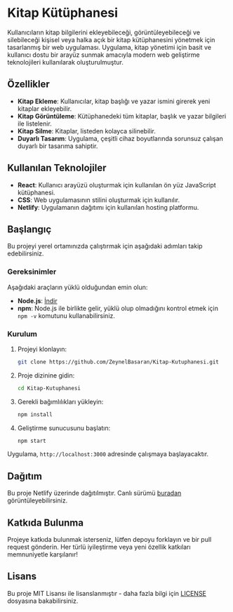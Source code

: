 # Kitap Kütüphanesi

Kullanıcıların kitap bilgilerini ekleyebileceği, görüntüleyebileceği ve silebileceği kişisel veya halka açık bir kitap kütüphanesini yönetmek için tasarlanmış bir web uygulaması. Uygulama, kitap yönetimi için basit ve kullanıcı dostu bir arayüz sunmak amacıyla modern web geliştirme teknolojileri kullanılarak oluşturulmuştur.

## Özellikler

- **Kitap Ekleme**: Kullanıcılar, kitap başlığı ve yazar ismini girerek yeni kitaplar ekleyebilir.
- **Kitap Görüntüleme**: Kütüphanedeki tüm kitaplar, başlık ve yazar bilgileri ile listelenir.
- **Kitap Silme**: Kitaplar, listeden kolayca silinebilir.
- **Duyarlı Tasarım**: Uygulama, çeşitli cihaz boyutlarında sorunsuz çalışan duyarlı bir tasarıma sahiptir.

## Kullanılan Teknolojiler

- **React**: Kullanıcı arayüzü oluşturmak için kullanılan ön yüz JavaScript kütüphanesi.
- **CSS**: Web uygulamasının stilini oluşturmak için kullanılır.
- **Netlify**: Uygulamanın dağıtımı için kullanılan hosting platformu.

## Başlangıç

Bu projeyi yerel ortamınızda çalıştırmak için aşağıdaki adımları takip edebilirsiniz.

### Gereksinimler

Aşağıdaki araçların yüklü olduğundan emin olun:

- **Node.js**: [İndir](https://nodejs.org/)
- **npm**: Node.js ile birlikte gelir, yüklü olup olmadığını kontrol etmek için `npm -v` komutunu kullanabilirsiniz.

### Kurulum

1. Projeyi klonlayın:

    ```bash
    git clone https://github.com/ZeynelBasaran/Kitap-Kutuphanesi.git
    ```

2. Proje dizinine gidin:

    ```bash
    cd Kitap-Kutuphanesi
    ```

3. Gerekli bağımlılıkları yükleyin:

    ```bash
    npm install
    ```

4. Geliştirme sunucusunu başlatın:

    ```bash
    npm start
    ```

Uygulama, `http://localhost:3000` adresinde çalışmaya başlayacaktır.

## Dağıtım

Bu proje Netlify üzerinde dağıtılmıştır. Canlı sürümü [buradan](https://kitapkutuphanesi.netlify.app/) görüntüleyebilirsiniz.

## Katkıda Bulunma

Projeye katkıda bulunmak isterseniz, lütfen depoyu forklayın ve bir pull request gönderin. Her türlü iyileştirme veya yeni özellik katkıları memnuniyetle karşılanır!

## Lisans

Bu proje MIT Lisansı ile lisanslanmıştır - daha fazla bilgi için [LICENSE](LICENSE) dosyasına bakabilirsiniz.
